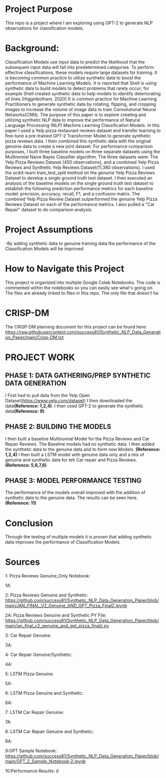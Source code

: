 # Project Purpose
This repo is a project where I am exploring using GPT-2 to generate NLP observations for classification models.

# Background:
Classification Models use input data to predict the likelihood that the subsequent input data will fall into predetermined categories. To perform effective classifications, these models require large datasets for training. It is becoming common practice to utilize synthetic data to boost the performance of Machine Learning Models. It is reported that Shell is using synthetic data to build models to detect problems that rarely occur; for example Shell created synthetic data to help models to identify deteriorating oil lines.(Higginbotham, 2020) It is common practice for Machine Learning Practitioners to generate synthetic data by rotating, flipping, and cropping images to increase the volume of image data to train Convolutional Neural Networks(CNN). The purpose of this paper is to explore creating and utilizing synthetic NLP data to improve the performance of Natural Language Processing (NLP) Machine Learning Classification Models. In this paper I used a Yelp pizza restaurant reviews dataset and transfer learning to fine-tune a pre-trained GPT-2 Transformer Model to generate synthetic pizza reviews data. I then combined this synthetic data with the original genuine data to create a new joint dataset. For performance comparison purposes,  I built three baseline models on three separate datasets using the Multinomial Naive Bayes Classifier algorithm. The three datasets were: The Yelp Pizza Reviews Dataset (450 observations),  and a combined Yelp Pizza Reviews and Synthetic Yelp Reviews Dataset(11,380 observations). I used the scikit-learn train_test_split method on the genuine Yelp Pizza Reviews Dataset to develop a single ground truth test dataset. I then executed an analysis of the baseline models on the single ground truth test dataset to establish the following prediction performance metrics for each baseline model: precision, accuracy, recall, F1, and a confusion matrix. The combined Yelp Pizza Review Dataset outperformed the genuine Yelp Pizza Reviews Dataset on each of the performance metrics. I also pulled a "Car Repair" dataset to do comparison analysis.

# Project Assumptions
-By adding synthetic data to genuine training data the performance of the Classification Models will be improved

# How to Navigate this Project
This project is organized into multiple Google Colab Notebooks. The code is commented within the notebooks so you can easily see what's going on. The files are already linked to files in this repo. The only file that doesn't ha

# CRISP-DM 

The CRISP-DM planning document for this project can be found here:
https://raw.githubusercontent.com/success81/Synthetic_NLP_Data_Generation_Paper/main/Crisp-DM.txt

# PROJECT WORK

## PHASE 1: DATA GATHERING/PREP SYNTHETIC DATA GENERATION
I First had to pull data from the Yelp Open Dataset(https://www.yelp.com/dataset) I then downloaded the data<b>(Reference: 1,2,4)</b>. I then used GPT-2 to generate the synthetic data<b>(Reference: 9)</b>. 

## PHASE 2: BUILDING THE MODELS
I then built a baseline Multinomial Model for the Pizza Reviews and Car Repair Reviews. The Baseline models had no synthetic data. I then added the synthetic data 
to the genuine data and to form new Models. <b>(Reference: 1,2,4)</b> I then built a LSTM model with genuine data only and a mix of genuine and synthetic data for teh Car repair and Pizza Reviews. <b>(Reference: 5,6,7,8)</b>

## PHASE 3: MODEL PERFORMANCE TESTING
The performance of the models overall improved with the addition of synthetic data to the genuine data. The results can be seen here. <b>(Reference: 11)</b>

# Conclusion
Through the testing of multiple models it is proven that adding synthetic data improves the performance of Classification Models


# Sources

1: Pizza Reviews Genuine_Only Notebook:

1A:

2: Pizza Reviews Genuine and Synthetic:
https://github.com/success81/Synthetic_NLP_Data_Generation_Paper/blob/main/JAN_FINAL_V2_Genuine_AND_GPT_Pizza_FinalZ.ipynb

2A: Pizza Reviews Genuine and Synthetic PY File: https://github.com/success81/Synthetic_NLP_Data_Generation_Paper/blob/main/jan_final_v2_genuine_and_gpt_pizza_finalz.py

3: Car Repair Genuine:

3A:

4: Car Repair Genuine/Synthetic:

4A:

5: LSTM Pizza Genuine: 

5A:

6: LSTM Pizza Genuine and Synthetic:

6A:

7: LSTM Car Repair Genuine:

7A:

8: LSTM Car Repair Genuine and Synthetic:

8A:

9:GPT Sample Notebook: https://github.com/success81/Synthetic_NLP_Data_Generation_Paper/blob/main/GPT_2_Sample_Notebook-2.ipynb

10:Performance Results: d


